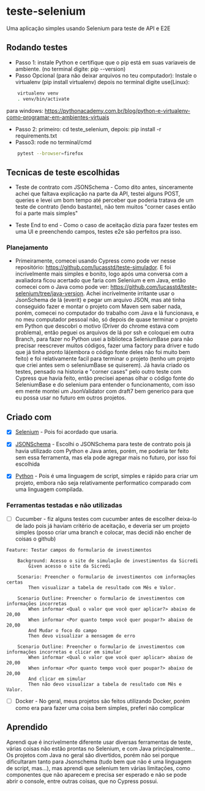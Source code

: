 # teste-selenium
Uma aplicação simples usando Selenium para teste de API e E2E

## Rodando testes
* Passo 1: instale Python e certifique que o pip está em suas variaveis de ambiente. (no terminal digite: pip --version)
* Passo Opcional (para não deixar arquivos no teu computador): Instale o virtualenv (pip install virtualenv) depois no terminal digite use(Linux):
```bash
    virtualenv venv
    . venv/bin/activate
```
para windows:
https://pythonacademy.com.br/blog/python-e-virtualenv-como-programar-em-ambientes-virtuais

* Passo 2: primeiro: cd teste_selenium, depois: pip install -r requirements.txt
* Passo3: rode no terminal/cmd
```bash
    pytest --browser=firefox
```

## Tecnicas de teste escolhidas
* Teste de contrato com JSONSchema - Como dito antes, sinceramente achei que faltava explicação na parte da API, testei alguns POST, queries e levei um bom tempo até perceber que poderia tratava de um teste de contrato (lendo bastante), não tem muitos "corner cases então foi a parte mais simples"

* Teste End to end - Como o caso de aceitação dizia para fazer testes em uma UI e preenchendo campos, testes e2e são perfeitos pra isso.

### Planejamento
* Primeiramente, comecei usando Cypress como pode ver nesse repositório: https://github.com/lucasstd/teste-simulador. E foi incrivelmente mais simples e bonito, logo após uma conversa com a avaliadora ficou acertado que faria com Selenium e em Java, então comecei com o Java como pode ver: https://github.com/lucasstd/teste-selenium/tree/java-version. Achei incrívelmente irritante usar o JsonSchema de lá (everit) e pegar um arquivo JSON, mas até tinha conseguido fazer e montar o projeto com Maven sem saber nada, porém, comecei no computador do trabalho com Java e lá funcionava, e no meu computador pessoal não, só depois de quase terminar o projeto em Python que descobri o motivo (Driver do chrome estava com problema), então peguei os arquivos de lá por ssh e coloquei em outra Branch, para fazer no Python usei a biblioteca SeleniumBase para não precisar reescrever muitos códigos, fazer uma factory para driver e tudo que já tinha pronto lá(embora o código fonte deles não foi muito bem feito) e foi relativamente facil para terminar o projeto (tenho um projeto que criei antes sem o seleniumBase se quiserem).
Já havia criado os testes, pensado na historia e "corner cases" pelo outro teste com Cypress que havia feito, então precisei apenas olhar o código fonte do SeleniumBase e do selenium para entender o funcionamento, com isso em mente montei um JsonValidator com draft7 bem generico para que eu possa usar no futuro em outros projetos.

## Criado com
- [x] [Selenium](https://selenium-python.readthedocs.io/) - Pois foi acordado que usaria.

- [x] [JSONSchema](https://json-schema.org/implementations.html) - Escolhi o JSONSchema para teste de contrato pois já havia utilizado com Python e Java antes, porém, me poderia ter feito sem essa ferramenta, mas ela pode agregar mais no futuro, por isso foi escolhida

- [x] [Python](https://www.python.org/) - Pois é uma linguagem de script, simples e rápido para criar um projeto, embora não seja relativamente performatico comparado com uma linguagem compilada.

### Ferramentas testadas e não utilizadas
- [ ] Cucumber - fiz alguns testes com cucumber antes de escolher deixa-lo de lado pois já haviam critério de aceitação, e deveria ser um projeto simples (posso criar uma branch e colocar, mas decidi não encher de coisas o github)
``` 
Feature: Testar campos do formulario de investimentos

    Background: Acesso o site de simulação de investimentos da Sicredi
        Given acesso o site da Sicredi

    Scenario: Preencher o formulario de investimentos com informações certas
        Then visualizar a tabela de resultado com Mês e Valor. 

    Scenario Outline: Preencher o formulario de investimentos com informações incorretas
        When informar <Qual o valor que você quer aplicar?> abaixo de 20,00
        When informar <Por quanto tempo você quer poupar?> abaixo de 20,00
        And Mudar o foco do campo
        Then devo visualizar a mensagem de erro

    Scenario Outline: Preencher o formulario de investimentos com informações incorretas e clicar em simular
        When informar <Qual o valor que você quer aplicar> abaixo de 20,00
        When informar <Por quanto tempo você quer poupar?> abaixo de 20,00
        And clicar em simular
        Then não devo visualizar a tabela de resultado com Mês e Valor.
```

- [ ] Docker - No geral, meus projetos são feitos utilizando Docker, porém como era para fazer uma coisa bem simples, preferi não complicar


## Aprendido
Aprendi que é incrivelmente diferente usar diversas ferramentas de teste, várias coisas não estão prontas no Selenium, e com Java principalmente... Os projetos com Java no geral são divertidos, porém não sei porque dificultaram tanto para Jsonschema (tudo bem que não é uma linguagem de script, mas...), mas aprendi que selenium tem várias limitações, como componentes que não aparecem e precisa ser esperado e não se pode abrir o console, entre outras coisas, que no Cypress possui.
